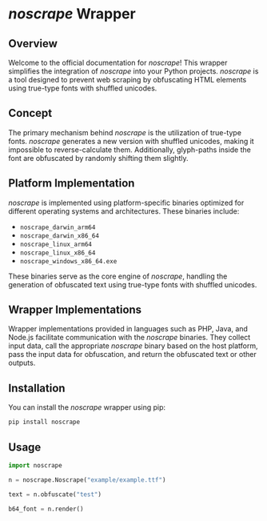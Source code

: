 # _noscrape_ Wrapper

## Overview
Welcome to the official documentation for _noscrape_! This wrapper simplifies the integration of _noscrape_ into your Python projects. _noscrape_ is a tool designed to prevent web scraping by obfuscating HTML elements using true-type fonts with shuffled unicodes.

## Concept
The primary mechanism behind _noscrape_ is the utilization of true-type fonts. _noscrape_ generates a new version with shuffled unicodes, making it impossible to reverse-calculate them. Additionally, glyph-paths inside the font are obfuscated by randomly shifting them slightly.

## Platform Implementation
_noscrape_ is implemented using platform-specific binaries optimized for different operating systems and architectures. These binaries include:

- `noscrape_darwin_arm64`
- `noscrape_darwin_x86_64`
- `noscrape_linux_arm64`
- `noscrape_linux_x86_64`
- `noscrape_windows_x86_64.exe`

These binaries serve as the core engine of _noscrape_, handling the generation of obfuscated text using true-type fonts with shuffled unicodes.

## Wrapper Implementations
Wrapper implementations provided in languages such as PHP, Java, and Node.js facilitate communication with the _noscrape_ binaries. They collect input data, call the appropriate _noscrape_ binary based on the host platform, pass the input data for obfuscation, and return the obfuscated text or other outputs.

## Installation
You can install the _noscrape_ wrapper using pip:

```bash
pip install noscrape
```

## Usage
```python
import noscrape

n = noscrape.Noscrape("example/example.ttf")

text = n.obfuscate("test")

b64_font = n.render()
```

